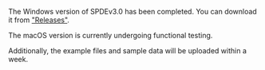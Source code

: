 The Windows version of SPDEv3.0 has been completed. You can download it from ["Releases"](https://github.com/simon19891216/SPDE/releases/tag/database).

The macOS version is currently undergoing functional testing. 

Additionally, the example files and sample data will be uploaded within a week.
